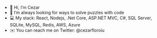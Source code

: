 - 👋  Hi, I’m Cezar
- 👀  I’m always looking for ways to solve puzzles with code
- 💻  My stack: React, Nodejs, .Net Core, ASP.NET MVC, C#, SQL Server, SQLite, MySQL, Redis, AWS, Azure
- ✉️  You can reach me on Twitter: @cezarfloroiu

<!---
cezarfloroiu/cezarfloroiu is a ✨ special ✨ repository because its `README.md` (this file) appears on your GitHub profile.
You can click the Preview link to take a look at your changes.
--->
